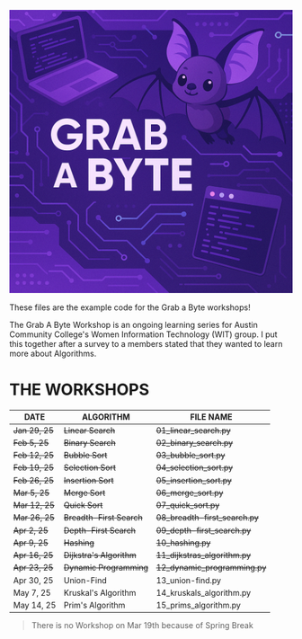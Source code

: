 ![GrabAByte Logo](GrabAByteLogo.png)

 These files are the example code for the Grab a Byte workshops!

 The Grab A Byte Workshop is an ongoing learning series for Austin Community College's Women Information Technology (WIT) group. 
 I put this together after a survey to a members stated that they wanted to learn more about Algorithms. 




# THE WORKSHOPS

| DATE | ALGORITHM | FILE NAME |
|------|-----------|-----------|
| ~~Jan 29, 25~~ | ~~Linear Search~~ | ~~01_linear_search.py~~ |
| ~~Feb  5, 25~~ | ~~Binary Search~~ | ~~02_binary_search.py~~ |
| ~~Feb 12, 25~~ | ~~Bubble Sort~~ | ~~03_bubble_sort.py~~ |
| ~~Feb 19, 25~~ | ~~Selection Sort~~ | ~~04_selection_sort.py~~ |
| ~~Feb 26, 25~~ | ~~Insertion Sort~~ | ~~05_insertion_sort.py~~ |
| ~~Mar  5, 25~~ | ~~Merge Sort~~ | ~~06_merge_sort.py~~ |
| ~~Mar 12, 25~~ | ~~Quick Sort~~ | ~~07_quick_sort.py~~ |
| ~~Mar 26, 25~~ | ~~Breadth-First Search~~ | ~~08_breadth-first_search.py~~ |
| ~~Apr  2, 25~~ | ~~Depth-First Search~~ | ~~09_depth-first_search.py~~ |
| ~~Apr  9, 25~~ | ~~Hashing~~ | ~~10_hashing.py~~ |
| ~~Apr 16, 25~~ | ~~Dijkstra's Algorithm~~ | ~~11_dijkstras_algorithm.py~~ |
| ~~Apr 23, 25~~ | ~~Dynamic Programming~~ | ~~12_dynamic_programming.py~~ |
| Apr 30, 25 | Union-Find | 13_union-find.py |
| May  7, 25 | Kruskal's Algorithm | 14_kruskals_algorithm.py |
| May 14, 25 | Prim's Algorithm | 15_prims_algorithm.py |
>There is no Workshop on Mar 19th because of Spring Break 
